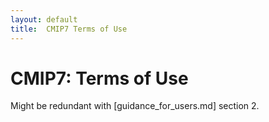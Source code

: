 ```yaml
---
layout: default
title:  CMIP7 Terms of Use
---
```


# CMIP7: Terms of Use

Might be redundant with [guidance_for_users.md] section 2.